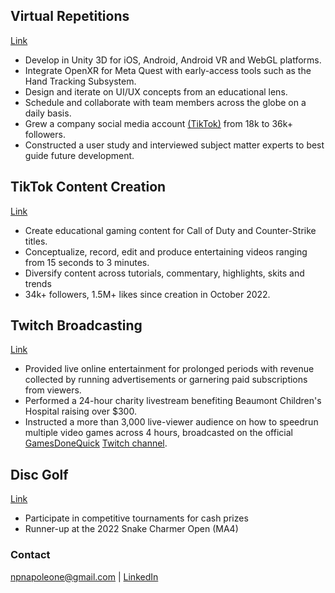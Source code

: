 ## Virtual Repetitions
[Link](https://vreps.us)
- Develop in Unity 3D for iOS, Android, Android VR and WebGL platforms.
- Integrate OpenXR for Meta Quest with early-access tools such as the Hand Tracking Subsystem.
- Design and iterate on UI/UX concepts from an educational lens.
- Schedule and collaborate with team members across the globe on a daily basis.
- Grew a company social media account [(TikTok)](https://www.tiktok.com/@vrepsbasketball) from 18k to 36k+ followers.
- Constructed a user study and interviewed subject matter experts to best guide future development.

## TikTok Content Creation
[Link](https://tiktok.com/@noodlesruns)
- Create educational gaming content for Call of Duty and Counter-Strike titles.
- Conceptualize, record, edit and produce entertaining videos ranging from 15 seconds to 3 minutes.
- Diversify content across tutorials, commentary, highlights, skits and trends
- 34k+ followers, 1.5M+ likes since creation in October 2022.

## Twitch Broadcasting
[Link](https://twitch.tv/NoodlesRuns)
- Provided live online entertainment for prolonged periods with revenue collected by running advertisements or garnering paid subscriptions from viewers.
- Performed a 24-hour charity livestream benefiting Beaumont Children's Hospital raising over $300.
- Instructed a more than 3,000 live-viewer audience on how to speedrun multiple video games across 4 hours, broadcasted on the official [GamesDoneQuick](https://gamesdonequick.com/) [Twitch channel](https://www.twitch.tv/gamesdonequick).

## Disc Golf
[Link](https://www.pdga.com/player/199348)
- Participate in competitive tournaments for cash prizes
- Runner-up at the 2022 Snake Charmer Open (MA4)

### Contact
<npnapoleone@gmail.com> | [LinkedIn](https://www.linkedin.com/in/nicolas-napoleone-8838a0134)
